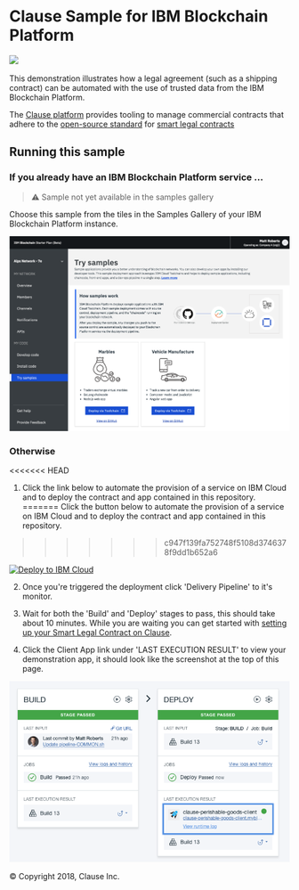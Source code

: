 # Clause Sample for IBM Blockchain Platform

<img src="docs/app.png" width="750">

This demonstration illustrates how a legal agreement (such as a shipping contract) can be automated with the use of trusted data from the IBM Blockchain Platform.

The [Clause platform](https://clause.io) provides tooling to manage commercial contracts that adhere to the [open-source standard](https://accordproject.org) for [smart legal contracts](https://medium.com/@Clause/really-smart-and-legal-contracts-a77fcd1d0d10)

## Running this sample

### If you already have an IBM Blockchain Platform service ...

> :warning: Sample not yet available in the samples gallery

Choose this sample from the tiles in the Samples Gallery of your IBM Blockchain Platform instance. 

<img src="docs/samples.png" width="750">

### Otherwise

<<<<<<< HEAD
1. Click the link below to automate the provision of a service on IBM Cloud and to deploy the contract and app contained in this repository.
=======
Click the button below to automate the provision of a service on IBM Cloud and to deploy the contract and app contained in this repository.
>>>>>>> c947f139fa752748f5108d3746378f9dd1b652a6

[![Deploy to IBM Cloud](https://bluemix.net/deploy/button.png)](https://console.bluemix.net/devops/setup/deploy/?repository=https%3A//github.com/clauseHQ/demo-clause-ibm-perishable-goods&branch=master&env_id=ibm%3Ayp%3Aus-south&deploy-region=ibm%3Ayp%3Aus-south)

2. Once you're triggered the deployment click 'Delivery Pipeline' to it's monitor. 

3. Wait for both the 'Build' and 'Deploy' stages to pass, this should take about 10 minutes. While you are waiting you can get started with [setting up your Smart Legal Contract on Clause](https://clause.elevio.help/en/articles/48).

4. Click the Client App link under 'LAST EXECUTION RESULT' to view your demonstration app, it should look like the screenshot at the top of this page.

<img src="docs/pipeline.png" width="750">

&copy; Copyright 2018, Clause Inc. 
